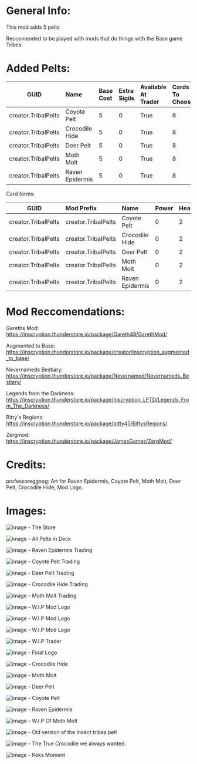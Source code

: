 # General Info:

This mod adds 5 pelts

Reccomended to be played with mods that do things with the Base game Tribes

# Added Pelts:

|GUID|Name|Base Cost|Extra Sigils|Available At Trader|Cards To Choose|
|:-:|:-|:-|:-|:-|:-|
|creator.TribalPelts|Coyote Pelt|5|0|True|8|
|creator.TribalPelts|Crocodile Hide|5|0|True|8|
|creator.TribalPelts|Deer Pelt|5|0|True|8|
|creator.TribalPelts|Moth Molt|5|0|True|8|
|creator.TribalPelts|Raven Epidermis|5|0|True|8|

Card forms:

|GUID|Mod Prefix|Name|Power|Health|Cost|Specials|Traits|Tribes|
|:-:|:-|:-|:-|:-|:-|:-|:-|:-|
|creator.TribalPelts|creator.TribalPelts|Coyote Pelt|0|2|Free|SpawnLice|Pelt|Canine|
|creator.TribalPelts|creator.TribalPelts|Crocodile Hide|0|2|Free|SpawnLice|Pelt|Reptile|
|creator.TribalPelts|creator.TribalPelts|Deer Pelt|0|2|Free|SpawnLice|Pelt|Hooved|
|creator.TribalPelts|creator.TribalPelts|Moth Molt|0|2|Free|SpawnLice|Pelt|Insect|
|creator.TribalPelts|creator.TribalPelts|Raven Epidermis|0|2|Free|SpawnLice|Pelt|Bird|

# Mod Reccomendations:

Gareths Mod: https://inscryption.thunderstore.io/package/Gareth48/GarethMod/

Augmented to Base: https://inscryption.thunderstore.io/package/creator/inscryption_augmented_to_base/

Nevernameds Bestiary: https://inscryption.thunderstore.io/package/Nevernamed/Nevernameds_Bestiary/

Legends from the Darkness:
https://inscryption.thunderstore.io/package/Inscryption_LFTD/Legends_From_The_Darkness/

Bitty's Regions: https://inscryption.thunderstore.io/package/bitty45/BittysRegions/

Zergmod: https://inscryption.thunderstore.io/package/JamesGames/ZergMod/

# Credits:

professoreggnog: Art for Raven Epidermis, Coyote Pelt, Moth Molt, Deer Pelt, Crocodile Hide, Mod Logo.

# Images:

![image](https://github.com/SaxbyMod/Stoats-Stuff/assets/102002463/f540ad1a-7c0b-4c74-9a1e-ec79ade790f2) - The Store

![image](https://github.com/SaxbyMod/Stoats-Stuff/assets/102002463/5ac6936e-0348-4f46-9255-691a40794ab4) - All Pelts in Deck

![image](https://github.com/SaxbyMod/Stoats-Stuff/assets/102002463/21d29418-9145-4393-bf1e-1708553d4d16) - Raven Epidermis Trading

![image](https://github.com/SaxbyMod/Stoats-Stuff/assets/102002463/8baee812-d204-46eb-9add-3edf417d3bbf) - Coyote Pelt Trading

![image](https://github.com/SaxbyMod/Stoats-Stuff/assets/102002463/28138dd7-1490-4ed3-83d0-ee1775dac686) - Deer Pelt Trading

![image](https://github.com/SaxbyMod/Stoats-Stuff/assets/102002463/76e18646-f3ed-461b-a6e2-1e2d52f31491) - Crocodile Hide Trading

![image](https://github.com/SaxbyMod/Stoats-Stuff/assets/102002463/3b56a8ea-3f6a-45ab-8afe-f6d1e738cd5b) - Moth Molt Trading

![image](https://cdn.discordapp.com/attachments/913995270151364658/1125917243188977796/image.png) - W.I.P Mod Logo

![image](https://cdn.discordapp.com/attachments/913995270151364658/1125937505540251719/image.png) - W.I.P Mod Logo

![image](https://cdn.discordapp.com/attachments/913422578234847282/1125958708380323951/image.png) - W.I.P Mod Logo

![image](https://cdn.discordapp.com/attachments/913422578234847282/1126011780032905257/image.png) - W.I.P Trader

![image](https://cdn.discordapp.com/attachments/913422578234847282/1126031382360117328/TribePelts.png) - Final Logo

![image](https://cdn.discordapp.com/attachments/913995270151364658/1125881272854655016/image.png) - Crocodile Hide

![image](https://cdn.discordapp.com/attachments/913995270151364658/1125872940580343878/image.png) - Moth Molt

![image](https://cdn.discordapp.com/attachments/913995270151364658/1125853325674430554/image.png) - Deer Pelt

![image](https://cdn.discordapp.com/attachments/913995270151364658/1124158175470440548/image.png) - Coyote Pelt

![image](https://cdn.discordapp.com/attachments/913995270151364658/1124146787742134376/image.png) - Raven Epidermis

![image](https://cdn.discordapp.com/attachments/913995270151364658/1125865620395802695/image.png) - W.I.P Of Moth Molt

![image](https://cdn.discordapp.com/attachments/913995270151364658/1125858623743066112/image.png) - Old version of the Insect tribes pelt

![image](https://cdn.discordapp.com/attachments/913995270151364658/1125874050070216825/image.png) - The True Crocodile we always wanted.

![image](https://images-wixmp-ed30a86b8c4ca887773594c2.wixmp.com/f/d921da5e-1c75-498b-8010-a26391aa0b56/ddbwt6a-9dea5d53-c3d5-4eb1-8fe5-b741e0da7f76.png?token=eyJ0eXAiOiJKV1QiLCJhbGciOiJIUzI1NiJ9.eyJzdWIiOiJ1cm46YXBwOjdlMGQxODg5ODIyNjQzNzNhNWYwZDQxNWVhMGQyNmUwIiwiaXNzIjoidXJuOmFwcDo3ZTBkMTg4OTgyMjY0MzczYTVmMGQ0MTVlYTBkMjZlMCIsIm9iaiI6W1t7InBhdGgiOiJcL2ZcL2Q5MjFkYTVlLTFjNzUtNDk4Yi04MDEwLWEyNjM5MWFhMGI1NlwvZGRid3Q2YS05ZGVhNWQ1My1jM2Q1LTRlYjEtOGZlNS1iNzQxZTBkYTdmNzYucG5nIn1dXSwiYXVkIjpbInVybjpzZXJ2aWNlOmZpbGUuZG93bmxvYWQiXX0.bXkR46Tt04H9oGWLrdDmDNZniNmxkgkQ6zYe_hhZl5Y) - Keks Moment
